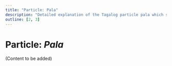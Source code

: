 ```yaml
---
title: "Particle: Pala"
description: "Detailed explanation of the Tagalog particle pala which shows surprise, realization, and correction."
outline: [2, 3]
---
```


# Particle: *Pala*

(Content to be added)

